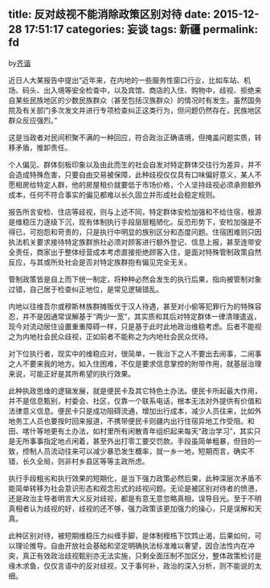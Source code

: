 title: 反对歧视不能消除政策区别对待
date: 2015-12-28 17:51:17
categories: 妄谈
tags: 新疆
permalink: fd
---
by[齐谐](http://caute.net/about/)

近日人大某报告中提出“近年来，在内地的一些服务性窗口行业，比如车站、机场、码头、出入境等安全检查中，以及宾馆、商店的入住、购物中，歧视、拒绝来自某些民族地区的少数民族群众（甚至包括汉族群众）的情况时有发生。虽然国务院及有关部门多次发文并进行专项检查纠正这类行为，但问题仍然存在，民族地区群众反应强烈。”

这是当政者对民间积聚不满的一种回应，符合政治正确语境，但掩盖问题实质，转移矛盾，推卸责任。
<!--more-->

个人偏见、群体刻板印象以及由此而生的社会自发对特定群体交往行为差异，并不会造成特殊危害，只要自由交易被保障，此种歧视仅仅具有口味偏好意义，某人不愿租房给特定人群，他的房屋租价就要低于市场价格，个人坚持歧视必须承担额外成本，任何不符合事实的偏见都难以长久固立并形成社会稳定规则。

报告所言安检、住店等歧视，则与上述不同，特定群体安检加强和不给住宿，根源是维稳压力逐级下沉，现有体制执行手段层层粗陋化。反恐形势下，安检加强是不得已，可抱怨和苛责的，只是执行中明显的族别区分和态度问题。住宿困难则只因执法机关要求接待特定族群旅社必须对顾客进行额外登记、信息上报，甚至连带安全责任，商家出于整体经营成本考虑直接拒绝顾客入住，是面对特殊管制政策自然反应，与其或所处社会是否对特定族群抱有偏见完全无关。

管制政策皆是自上而下统一制定，将种种必然会发生的执行后果，指向被管制对象过错，自己居于检查纠正地位，是常见逻辑错乱。

内地以往维吾尔或穆斯林族群摊贩优于汉人待遇，甚至对小偷等犯罪行为的特殊容忍，并不是因通常误解基于“两少一宽”，其实质和其后对特定群体一律清理遣返，现今对流动居住设置重重障碍一样，只是基于此时此地政治维稳考虑。后者不能视之为内地社会民众歧视，正如前者不能称之为内地社会民众优待。

对下位执行者，现实中的维稳应对，很简单，一我治下之人不要出去闹事，二闹事之人不要来我的地方。如入住困难，不仅是要求信息掌控的附带作用，就基层治理来说，可能正好是其所希望的执行效果。

此种执政思维的逻辑发展，就是便民卡及其它特色土办法。便民卡所起最大作用，并不是信息甄别，村委会、社区，仅靠一个联系电话，根本无法对外提供有价值和法律意义信息。便民卡只是成功阻碍流通，增加出行成本，减少人员往来，比如外地务工人员也要按时回来报道，不携带便民卡则疆内出行住宿异地工作受阻。和田、喀什等地更有土办法，如村里所有闲散青年组织起来每天“政治学习”，其实只是无所事事指定地点闲着，甚至外出打零工要交罚款。手段虽简单粗暴，但目的一致，控制人员流动往来可以减少暴恐发生概率，就一乡一地，短期而言，确实不错，长久全局，则非村乡县区等等主政所虑。

执行手段粗劣和执行效果的短期化，是当下强力政策必然后果，此种深层次矛盾不能简单转移为社会意识形态和观念形式的歧视问题。无论是被区别对待者的愤懑，还是政治主导者明言大义反对歧视，都是有意无意忽略真相，误导目光。至于不明真相者认为歧视的好，歧视的还不够，强力政策该更加强力的操心，只是误解和天真。

此种区别对待，被短期维稳压力纠缠手脚，是体制桎梏下饮鸩止渴，后果如何，可以理论推导。自由开放社会基础和坚定明确执法标准难以奢望，因合法性内在冲突，真正有效政治歧视甄别亦无法实施，只剩全面压制不加区分，整体政策检讨是缘木求鱼，仅仅言语中的反对歧视，又于事何补，政治的深入分析，则不能说的太细。